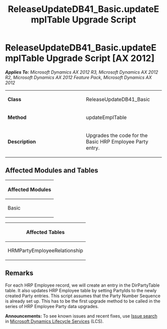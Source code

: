 ﻿---
title: ReleaseUpdateDB41_Basic.updateEmplTable Upgrade Script
TOCTitle: ReleaseUpdateDB41_Basic.updateEmplTable Upgrade Script
ms:assetid: f44d4890-ea4b-5732-27ad-874e911ad25f
ms:mtpsurl: https://msdn.microsoft.com/en-us/library/JJ737504(v=AX.60)
ms:contentKeyID: 49712198
ms.date: 05/18/2015
mtps_version: v=AX.60
---

# ReleaseUpdateDB41\_Basic.updateEmplTable Upgrade Script [AX 2012]


_**Applies To:** Microsoft Dynamics AX 2012 R3, Microsoft Dynamics AX 2012 R2, Microsoft Dynamics AX 2012 Feature Pack, Microsoft Dynamics AX 2012_

<table>
<colgroup>
<col style="width: 50%" />
<col style="width: 50%" />
</colgroup>
<tbody>
<tr class="odd">
<td><p><strong>Class</strong></p></td>
<td><p>ReleaseUpdateDB41_Basic</p></td>
</tr>
<tr class="even">
<td><p><strong>Method</strong></p></td>
<td><p>updateEmplTable</p></td>
</tr>
<tr class="odd">
<td><p><strong>Description</strong></p></td>
<td><p>Upgrades the code for the Basic HRP Employee Party entry.</p></td>
</tr>
</tbody>
</table>


## Affected Modules and Tables

<table>
<colgroup>
<col style="width: 100%" />
</colgroup>
<thead>
<tr class="header">
<th><p>Affected Modules</p></th>
</tr>
</thead>
<tbody>
<tr class="odd">
<td><p>Basic</p></td>
</tr>
</tbody>
</table>


<table>
<colgroup>
<col style="width: 100%" />
</colgroup>
<thead>
<tr class="header">
<th><p>Affected Tables</p></th>
</tr>
</thead>
<tbody>
<tr class="odd">
<td><p>HRMPartyEmployeeRelationship</p></td>
</tr>
</tbody>
</table>


## Remarks

For each HRP Employee record, we will create an entry in the DirPartyTable table. It also updates HRP Employee table by setting PartyIds to the newly created Party entries. This script assumes that the Party Number Sequence is already set up. This has to be the first upgrade method to be called in the series of HRP Employee Party data upgrades.

  
**Announcements:** To see known issues and recent fixes, use [Issue search](http://go.microsoft.com/fwlink/?linkid=389258) in [Microsoft Dynamics Lifecycle Services](http://go.microsoft.com/fwlink/?linkid=306505) (LCS).

